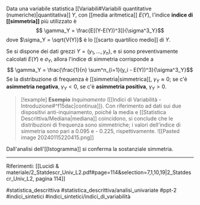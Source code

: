 Data una variabile statistica [[Variabili#Variabili quantitative (numeriche)|quantitativa]] $Y$, con [[media aritmetica]] $E(Y)$, l'indice **indice di [[simmetria]]** più utilizzato è $$ \gamma_Y = \frac{E[(Y-E(Y))^3]}{\sigma^3_Y}$$ dove $\sigma_Y = \sqrt{V(Y)}$ è lo [[scarto quartilico medio]] di $Y$.

Se si dispone dei dati grezzi $Y = (y_1,...,y_n)$, e si sono preventivamente calcolati $E(Y)$ e $\sigma_Y$, allora l'indice di simmetria corrisponde a $$ \gamma_Y = \frac{\frac{1}{n} \sum^n_{i=1}(y_i - E(Y))^3}{\sigma^3_Y}$$ Se la distribuzione di frequenza è [[simmetria|simmetrica]], $\gamma_Y \approx 0$; se c'è **asimmetria negativa**, $\gamma_Y \lt 0$, se c'è **asimmetria positiva**, $\gamma_Y \gt 0$.

>[!example] **Esempio**
*Inquinamento* ([[Indici di Variabilità - Introduzione#^f15dac|continua]]). Con riferimento ad dati sui due dispositivi anti-inquinamento, poiché la media e [[Statistica Descrittiva/Mediana|mediana]] coincidono, si conclude che le distribuzioni di frequenza sono simmetriche; i valori dell'indice di simmetria sono pari a 0.095 e - 0.225, rispettivamente.
![[Pasted image 20240115220415.png]]
>
Dall'analisi dell'[[Istogramma]] si conferma la sostanziale simmetria.

***
Riferimenti:
[[Lucidi & materiale/2_Statdescr_Univ_L2.pdf#page=114&selection=7,1,10,19|2_Statdescr_Univ_L2, pagina 114]]

#statistica_descrittiva 
#statistica_descrittiva/analisi_univariate
#ppt-2 
#indici_sintetici 
#indici_sintetici/indici_di_variabilità 